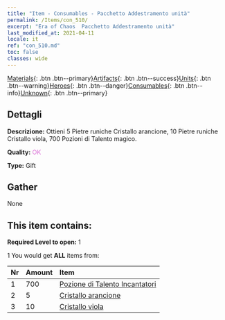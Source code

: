 ```yaml
---
title: "Item - Consumables - Pacchetto Addestramento unità"
permalink: /Items/con_510/
excerpt: "Era of Chaos  Pacchetto Addestramento unità"
last_modified_at: 2021-04-11
locale: it
ref: "con_510.md"
toc: false
classes: wide
---
```

 [Materials](/it/Items/){: .btn .btn--primary}[Artifacts](/it/Items/Artifacts/){: .btn .btn--success}[Units](/it/Items/Units/){: .btn .btn--warning}[Heroes](/it/Items/Heroes/){: .btn .btn--danger}[Consumables](/it/Items/Consumables/){: .btn .btn--info}[Unknown](/it/Items/Unknown/){: .btn .btn--primary}

## Dettagli
 **Descrizione:** Ottieni 5 Pietre runiche Cristallo arancione, 10 Pietre runiche Cristallo viola, 700 Pozioni di Talento magico.

 **Quality:** <span style="color: #DA70D6">OK</span>

 **Type:** Gift

## Gather

  None

## This item contains:

 **Required Level to open:** 1

 1 You would get **ALL** items  from:

  | Nr | Amount |     Item    |
  |:---|:-------|:------------|
  | 1 | 700 | [Pozione di Talento Incantatori](/it/Items/con_790/) | 
  | 2 | 5 | [Cristallo arancione](/it/Items/con_730/) | 
  | 3 | 10 | [Cristallo viola](/it/Items/con_720/) | 
